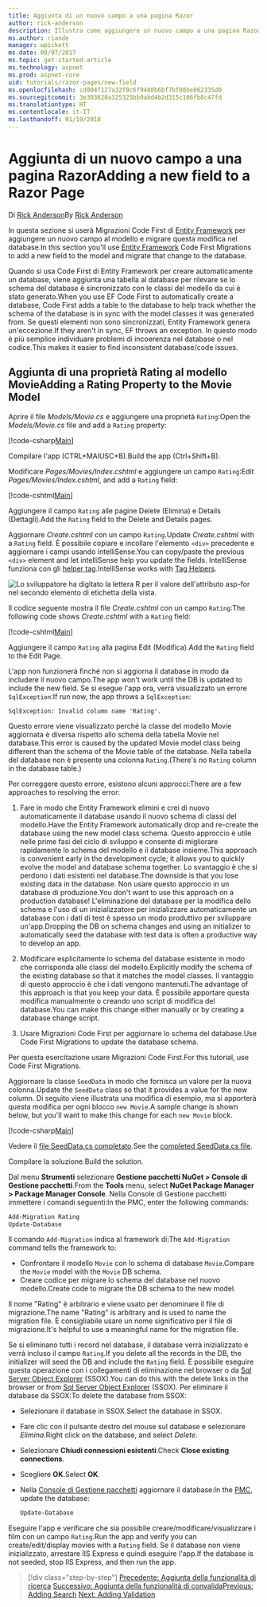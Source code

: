 ```yaml
---
title: Aggiunta di un nuovo campo a una pagina Razor
author: rick-anderson
description: Illustra come aggiungere un nuovo campo a una pagina Razor con Entity Framework Core
ms.author: riande
manager: wpickett
ms.date: 08/07/2017
ms.topic: get-started-article
ms.technology: aspnet
ms.prod: aspnet-core
uid: tutorials/razor-pages/new-field
ms.openlocfilehash: cd804f127a32f0c6f9488b6bf7bf88be062335d0
ms.sourcegitcommit: 3e303620a125325bb9abd4b2d315c106fb8c47fd
ms.translationtype: HT
ms.contentlocale: it-IT
ms.lasthandoff: 01/19/2018
---
```

# <a name="adding-a-new-field-to-a-razor-page"></a><span data-ttu-id="e91eb-103">Aggiunta di un nuovo campo a una pagina Razor</span><span class="sxs-lookup"><span data-stu-id="e91eb-103">Adding a new field to a Razor Page</span></span>

<span data-ttu-id="e91eb-104">Di [Rick Anderson](https://twitter.com/RickAndMSFT)</span><span class="sxs-lookup"><span data-stu-id="e91eb-104">By [Rick Anderson](https://twitter.com/RickAndMSFT)</span></span>

<span data-ttu-id="e91eb-105">In questa sezione si userà Migrazioni Code First di [Entity Framework](https://docs.microsoft.com/ef/core/get-started/aspnetcore/new-db) per aggiungere un nuovo campo al modello e migrare questa modifica nel database.</span><span class="sxs-lookup"><span data-stu-id="e91eb-105">In this section you'll use [Entity Framework](https://docs.microsoft.com/ef/core/get-started/aspnetcore/new-db) Code First Migrations to add a new field to the model and migrate that change to the database.</span></span>

<span data-ttu-id="e91eb-106">Quando si usa Code First di Entity Framework per creare automaticamente un database, viene aggiunta una tabella al database per rilevare se lo schema del database è sincronizzato con le classi del modello da cui è stato generato.</span><span class="sxs-lookup"><span data-stu-id="e91eb-106">When you use EF Code First to automatically create a database, Code First adds a table to the database to help track whether the schema of the database is in sync with the model classes it was generated from.</span></span> <span data-ttu-id="e91eb-107">Se questi elementi non sono sincronizzati, Entity Framework genera un'eccezione.</span><span class="sxs-lookup"><span data-stu-id="e91eb-107">If they aren't in sync, EF throws an exception.</span></span> <span data-ttu-id="e91eb-108">In questo modo è più semplice individuare problemi di incoerenza nel database o nel codice.</span><span class="sxs-lookup"><span data-stu-id="e91eb-108">This makes it easier to find inconsistent database/code issues.</span></span>

## <a name="adding-a-rating-property-to-the-movie-model"></a><span data-ttu-id="e91eb-109">Aggiunta di una proprietà Rating al modello Movie</span><span class="sxs-lookup"><span data-stu-id="e91eb-109">Adding a Rating Property to the Movie Model</span></span>

<span data-ttu-id="e91eb-110">Aprire il file *Models/Movie.cs* e aggiungere una proprietà `Rating`:</span><span class="sxs-lookup"><span data-stu-id="e91eb-110">Open the *Models/Movie.cs* file and add a `Rating` property:</span></span>

[!code-csharp[Main](razor-pages-start/sample/RazorPagesMovie/Models/MovieDateRating.cs?highlight=11&range=7-18)]

<span data-ttu-id="e91eb-111">Compilare l'app (CTRL+MAIUSC+B).</span><span class="sxs-lookup"><span data-stu-id="e91eb-111">Build the app (Ctrl+Shift+B).</span></span>

<span data-ttu-id="e91eb-112">Modificare *Pages/Movies/Index.cshtml* e aggiungere un campo `Rating`:</span><span class="sxs-lookup"><span data-stu-id="e91eb-112">Edit *Pages/Movies/Index.cshtml*, and add a `Rating` field:</span></span>

[!code-cshtml[Main](razor-pages-start/sample/RazorPagesMovie/Pages/Movies/Index.cshtml?highlight=40-42,61-63)]

<span data-ttu-id="e91eb-113">Aggiungere il campo `Rating` alle pagine Delete (Elimina) e Details (Dettagli).</span><span class="sxs-lookup"><span data-stu-id="e91eb-113">Add the `Rating` field to the Delete and Details pages.</span></span>

<span data-ttu-id="e91eb-114">Aggiornare *Create.cshtml* con un campo `Rating`.</span><span class="sxs-lookup"><span data-stu-id="e91eb-114">Update *Create.cshtml* with a `Rating` field.</span></span> <span data-ttu-id="e91eb-115">È possibile copiare e incollare l'elemento `<div>` precedente e aggiornare i campi usando intelliSense.</span><span class="sxs-lookup"><span data-stu-id="e91eb-115">You can copy/paste the previous `<div>` element and let intelliSense help you update the fields.</span></span> <span data-ttu-id="e91eb-116">IntelliSense funziona con gli [helper tag](xref:mvc/views/tag-helpers/intro).</span><span class="sxs-lookup"><span data-stu-id="e91eb-116">IntelliSense works with [Tag Helpers](xref:mvc/views/tag-helpers/intro).</span></span>

![Lo sviluppatore ha digitato la lettera R per il valore dell'attributo asp-for nel secondo elemento di etichetta della vista.](new-field/_static/cr.png)

<span data-ttu-id="e91eb-120">Il codice seguente mostra il file *Create.cshtml* con un campo `Rating`:</span><span class="sxs-lookup"><span data-stu-id="e91eb-120">The following code shows *Create.cshtml* with a `Rating` field:</span></span>

[!code-cshtml[Main](razor-pages-start/sample/RazorPagesMovie/Pages/Movies/Create.cshtml?highlight=36-40)]

<span data-ttu-id="e91eb-121">Aggiungere il campo `Rating` alla pagina Edit (Modifica).</span><span class="sxs-lookup"><span data-stu-id="e91eb-121">Add the `Rating` field to the Edit Page.</span></span>

<span data-ttu-id="e91eb-122">L'app non funzionerà finché non si aggiorna il database in modo da includere il nuovo campo.</span><span class="sxs-lookup"><span data-stu-id="e91eb-122">The app won't work until the DB is updated to include the new field.</span></span> <span data-ttu-id="e91eb-123">Se si esegue l'app ora, verrà visualizzato un errore `SqlException`:</span><span class="sxs-lookup"><span data-stu-id="e91eb-123">If run now, the app throws a `SqlException`:</span></span>

```
SqlException: Invalid column name 'Rating'.
```

<span data-ttu-id="e91eb-124">Questo errore viene visualizzato perché la classe del modello Movie aggiornata è diversa rispetto allo schema della tabella Movie nel database.</span><span class="sxs-lookup"><span data-stu-id="e91eb-124">This error is caused by the updated Movie model class being different than the schema of the Movie table of the database.</span></span> <span data-ttu-id="e91eb-125">Nella tabella del database non è presente una colonna `Rating`.</span><span class="sxs-lookup"><span data-stu-id="e91eb-125">(There's no `Rating` column in the database table.)</span></span>

<span data-ttu-id="e91eb-126">Per correggere questo errore, esistono alcuni approcci:</span><span class="sxs-lookup"><span data-stu-id="e91eb-126">There are a few approaches to resolving the error:</span></span>

1. <span data-ttu-id="e91eb-127">Fare in modo che Entity Framework elimini e crei di nuovo automaticamente il database usando il nuovo schema di classi del modello.</span><span class="sxs-lookup"><span data-stu-id="e91eb-127">Have the Entity Framework automatically drop and re-create the database using  the new model class schema.</span></span> <span data-ttu-id="e91eb-128">Questo approccio è utile nelle prime fasi del ciclo di sviluppo e consente di migliorare rapidamente lo schema del modello e il database insieme.</span><span class="sxs-lookup"><span data-stu-id="e91eb-128">This approach is convenient early in the development cycle; it allows you to quickly evolve the model and database schema together.</span></span> <span data-ttu-id="e91eb-129">Lo svantaggio è che si perdono i dati esistenti nel database.</span><span class="sxs-lookup"><span data-stu-id="e91eb-129">The downside is that you lose existing data in the database.</span></span> <span data-ttu-id="e91eb-130">Non usare questo approccio in un database di produzione.</span><span class="sxs-lookup"><span data-stu-id="e91eb-130">You don't want to use this approach on a production database!</span></span> <span data-ttu-id="e91eb-131">L'eliminazione del database per la modifica dello schema e l'uso di un inizializzatore per inizializzare automaticamente un database con i dati di test è spesso un modo produttivo per sviluppare un'app.</span><span class="sxs-lookup"><span data-stu-id="e91eb-131">Dropping the DB on schema changes and using an initializer to automatically seed the database with test data is often a productive way to develop an app.</span></span>

2. <span data-ttu-id="e91eb-132">Modificare esplicitamente lo schema del database esistente in modo che corrisponda alle classi del modello.</span><span class="sxs-lookup"><span data-stu-id="e91eb-132">Explicitly modify the schema of the existing database so that it matches the model classes.</span></span> <span data-ttu-id="e91eb-133">Il vantaggio di questo approccio è che i dati vengono mantenuti.</span><span class="sxs-lookup"><span data-stu-id="e91eb-133">The advantage of this approach is that you keep your data.</span></span> <span data-ttu-id="e91eb-134">È possibile apportare questa modifica manualmente o creando uno script di modifica del database.</span><span class="sxs-lookup"><span data-stu-id="e91eb-134">You can make this change either manually or by creating a database change script.</span></span>

3. <span data-ttu-id="e91eb-135">Usare Migrazioni Code First per aggiornare lo schema del database.</span><span class="sxs-lookup"><span data-stu-id="e91eb-135">Use Code First Migrations to update the database schema.</span></span>

<span data-ttu-id="e91eb-136">Per questa esercitazione usare Migrazioni Code First.</span><span class="sxs-lookup"><span data-stu-id="e91eb-136">For this tutorial, use Code First Migrations.</span></span>

<span data-ttu-id="e91eb-137">Aggiornare la classe `SeedData` in modo che fornisca un valore per la nuova colonna.</span><span class="sxs-lookup"><span data-stu-id="e91eb-137">Update the `SeedData` class so that it provides a value for the new column.</span></span> <span data-ttu-id="e91eb-138">Di seguito viene illustrata una modifica di esempio, ma si apporterà questa modifica per ogni blocco `new Movie`.</span><span class="sxs-lookup"><span data-stu-id="e91eb-138">A sample change is shown below, but you'll want to make this change for each `new Movie` block.</span></span>

[!code-csharp[Main](razor-pages-start/sample/RazorPagesMovie/Models/SeedDataRating.cs?name=snippet1&highlight=8)]

<span data-ttu-id="e91eb-139">Vedere il [file SeedData.cs completato](https://github.com/aspnet/Docs/blob/master/aspnetcore/tutorials/razor-pages/razor-pages-start/sample/RazorPagesMovie/Models/SeedDataRating.cs).</span><span class="sxs-lookup"><span data-stu-id="e91eb-139">See the [completed SeedData.cs file](https://github.com/aspnet/Docs/blob/master/aspnetcore/tutorials/razor-pages/razor-pages-start/sample/RazorPagesMovie/Models/SeedDataRating.cs).</span></span>

<span data-ttu-id="e91eb-140">Compilare la soluzione.</span><span class="sxs-lookup"><span data-stu-id="e91eb-140">Build the solution.</span></span>

<a name="pmc"></a> <span data-ttu-id="e91eb-141">Dal menu **Strumenti** selezionare **Gestione pacchetti NuGet > Console di Gestione pacchetti**.</span><span class="sxs-lookup"><span data-stu-id="e91eb-141">From the **Tools** menu, select **NuGet Package Manager > Package Manager Console**.</span></span>
<span data-ttu-id="e91eb-142">Nella Console di Gestione pacchetti immettere i comandi seguenti:</span><span class="sxs-lookup"><span data-stu-id="e91eb-142">In the PMC, enter the following commands:</span></span>

```powershell
Add-Migration Rating
Update-Database
```

<span data-ttu-id="e91eb-143">Il comando `Add-Migration` indica al framework di:</span><span class="sxs-lookup"><span data-stu-id="e91eb-143">The `Add-Migration` command tells the framework to:</span></span>

* <span data-ttu-id="e91eb-144">Confrontare il modello `Movie` con lo schema di database `Movie`.</span><span class="sxs-lookup"><span data-stu-id="e91eb-144">Compare the `Movie` model with the `Movie` DB schema.</span></span>
* <span data-ttu-id="e91eb-145">Creare codice per migrare lo schema del database nel nuovo modello.</span><span class="sxs-lookup"><span data-stu-id="e91eb-145">Create code to migrate the DB schema to the new model.</span></span>

<span data-ttu-id="e91eb-146">Il nome "Rating" è arbitrario e viene usato per denominare il file di migrazione.</span><span class="sxs-lookup"><span data-stu-id="e91eb-146">The name "Rating" is arbitrary and is used to name the migration file.</span></span> <span data-ttu-id="e91eb-147">È consigliabile usare un nome significativo per il file di migrazione.</span><span class="sxs-lookup"><span data-stu-id="e91eb-147">It's helpful to use a meaningful name for the migration file.</span></span>

<a name="ssox"></a> <span data-ttu-id="e91eb-148">Se si eliminano tutti i record nel database, il database verrà inizializzato e verrà incluso il campo `Rating`.</span><span class="sxs-lookup"><span data-stu-id="e91eb-148">If you delete all the records in the DB, the initializer will seed the DB and include the `Rating` field.</span></span> <span data-ttu-id="e91eb-149">È possibile eseguire questa operazione con i collegamenti di eliminazione nel browser o da [Sql Server Object Explorer](xref:tutorials/razor-pages/sql#ssox) (SSOX).</span><span class="sxs-lookup"><span data-stu-id="e91eb-149">You can do this with the delete links in the browser or from [Sql Server Object Explorer](xref:tutorials/razor-pages/sql#ssox) (SSOX).</span></span> <span data-ttu-id="e91eb-150">Per eliminare il database da SSOX:</span><span class="sxs-lookup"><span data-stu-id="e91eb-150">To delete the database from SSOX:</span></span>

* <span data-ttu-id="e91eb-151">Selezionare il database in SSOX.</span><span class="sxs-lookup"><span data-stu-id="e91eb-151">Select the database in SSOX.</span></span>
* <span data-ttu-id="e91eb-152">Fare clic con il pulsante destro del mouse sul database e selezionare *Elimina*.</span><span class="sxs-lookup"><span data-stu-id="e91eb-152">Right click on the database, and select *Delete*.</span></span>
* <span data-ttu-id="e91eb-153">Selezionare **Chiudi connessioni esistenti**.</span><span class="sxs-lookup"><span data-stu-id="e91eb-153">Check **Close existing connections**.</span></span>
* <span data-ttu-id="e91eb-154">Scegliere **OK**.</span><span class="sxs-lookup"><span data-stu-id="e91eb-154">Select **OK**.</span></span>
* <span data-ttu-id="e91eb-155">Nella [Console di Gestione pacchetti](xref:tutorials/razor-pages/new-field#pmc) aggiornare il database:</span><span class="sxs-lookup"><span data-stu-id="e91eb-155">In the [PMC](xref:tutorials/razor-pages/new-field#pmc), update the database:</span></span>

  ```powershell
  Update-Database
  ```

<span data-ttu-id="e91eb-156">Eseguire l'app e verificare che sia possibile creare/modificare/visualizzare i film con un campo `Rating`.</span><span class="sxs-lookup"><span data-stu-id="e91eb-156">Run the app and verify you can create/edit/display movies with a `Rating` field.</span></span> <span data-ttu-id="e91eb-157">Se il database non viene inizializzato, arrestare IIS Express e quindi eseguire l'app.</span><span class="sxs-lookup"><span data-stu-id="e91eb-157">If the database is not seeded, stop IIS Express, and then run the app.</span></span>

>[!div class="step-by-step"]
<span data-ttu-id="e91eb-158">[Precedente: Aggiunta della funzionalità di ricerca](xref:tutorials/razor-pages/search)
[Successivo: Aggiunta della funzionalità di convalida](xref:tutorials/razor-pages/validation)</span><span class="sxs-lookup"><span data-stu-id="e91eb-158">[Previous: Adding Search](xref:tutorials/razor-pages/search)
[Next: Adding Validation](xref:tutorials/razor-pages/validation)</span></span>
